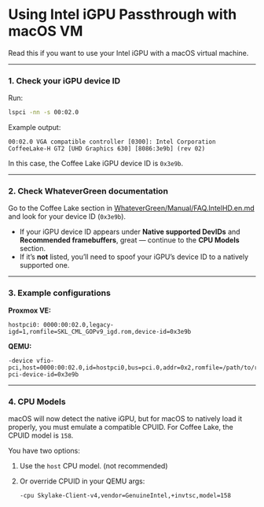 # Using Intel iGPU Passthrough with macOS VM

Read this if you want to use your Intel iGPU with a macOS virtual machine.

---

### 1. Check your iGPU device ID

Run:

```bash
lspci -nn -s 00:02.0
```

Example output:

```
00:02.0 VGA compatible controller [0300]: Intel Corporation CoffeeLake-H GT2 [UHD Graphics 630] [8086:3e9b] (rev 02)
```

In this case, the Coffee Lake iGPU device ID is `0x3e9b`.

---

### 2. Check WhateverGreen documentation

Go to the Coffee Lake section in [WhateverGreen/Manual/FAQ.IntelHD.en.md](https://github.com/acidanthera/WhateverGreen/blob/master/Manual/FAQ.IntelHD.en.md) and look for your device ID (`0x3e9b`).

* If your iGPU device ID appears under **Native supported DevIDs** and **Recommended framebuffers**, great — continue to the **CPU Models** section.
* If it’s **not** listed, you’ll need to spoof your iGPU’s device ID to a natively supported one.

---

### 3. Example configurations

**Proxmox VE:**

```
hostpci0: 0000:00:02.0,legacy-igd=1,romfile=SKL_CML_GOPv9_igd.rom,device-id=0x3e9b
```

**QEMU:**

```
-device vfio-pci,host=0000:00:02.0,id=hostpci0,bus=pci.0,addr=0x2,romfile=/path/to/rom/file,x-pci-device-id=0x3e9b
```

---

### 4. CPU Models

macOS will now detect the native iGPU, but for macOS to natively load it properly, you must emulate a compatible CPUID.
For Coffee Lake, the CPUID model is `158`.

You have two options:

1. Use the `host` CPU model. (not recommended)
2. Or override CPUID in your QEMU args:

   ```
   -cpu Skylake-Client-v4,vendor=GenuineIntel,+invtsc,model=158
   ```
